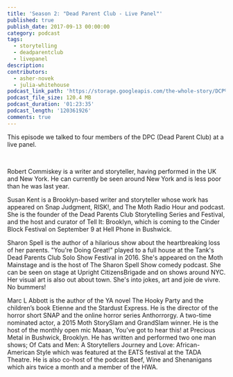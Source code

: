 ```yaml
---
title: 'Season 2: "Dead Parent Club - Live Panel"'
published: true
publish_date: 2017-09-13 00:00:00
category: podcast
tags:
  - storytelling
  - deadparentclub
  - livepanel
description:
contributors:
  - asher-novek
  - julia-whitehouse
podcast_link_path: 'https://storage.googleapis.com/the-whole-story/DCP%20Final%20Mixdown%201.mp3'
podcast_file_size: 120.4 MB
podcast_duration: '01:23:35'
podcast_length: '120361926'
comments: true
---
```



This episode we talked to four members of the DPC (Dead Parent Club) at a live panel. &nbsp;

&nbsp;

Robert Commiskey is a writer and storyteller, having performed in the UK and New York. He can currently be seen around New York and is less poor than he was last year.&nbsp;

Susan Kent is a Brooklyn-based writer and storyteller whose work has appeared on Snap Judgment, RISK!, and The Moth Radio Hour and podcast. She is the founder of the Dead Parents Club Storytelling Series and Festival, and the host and curator of Tell It: Brooklyn, which is coming to the Cinder Block Festival on September 9 at Hell Phone in Bushwick.

Sharon Spell ​is the author of a hilarious show about the heartbreaking loss of her parents​. "You're Doing Great!" played to a full house at the Tank's Dead Parents Club Solo Show Festival in 2016. She's appeared on the Moth Mainstage and ​is the ​host of The Sharon Spell Show comedy podcast​. She can be seen on stage at U​pright ​C​itizens ​B​rigade​ and ​on shows ​around NYC. Her visual art is also out about town. She's into jokes, art and joie de vivre. No bummers!

Marc L Abbott is the author of the YA novel The Hooky Party and the children’s book Etienne and the Stardust Express. He is the director of the horror short SNAP and the online horror series Anthorrorgy. A two-time nominated actor, a 2015 Moth StorySlam and GrandSlam winner. He is the host of the monthly open mic Maaan, You’ve got to hear this! at Precious Metal in Bushwick, Brooklyn. He has written and performed two one man shows; Of Cats and Men: A Storytellers Journey and Love: African-American Style which was featured at the EATS festival at the TADA Theatre. He is also co-host of the podcast Beef, Wine and Shenanigans which airs twice a month and a member of the HWA. &nbsp;
